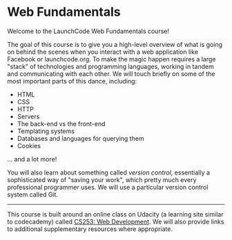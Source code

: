 # Web Fundamentals

Welcome to the LaunchCode Web Fundamentals course!

The goal of this course is to give you a high-level overview of what is going on behind the scenes when you interact with a web application like Facebook or launchcode.org. To make the magic happen requires a large "stack" of technologies and programming languages, working in tandem and communicating with each other. We will touch briefly on some of the most important parts of this dance, including:

* HTML
* CSS
* HTTP
* Servers
* The back-end vs the front-end
* Templating systems 
* Databases and languages for querying them
* Cookies

... and a lot more! 

You will also learn about something called *version control*, essentially a sophisticated way of "saving your work", which pretty much every professional programmer uses. We will use a particular version control system called Git.

----

This course is built around an online class on Udacity (a learning site similar to codecademy) called [CS253: Web Development][udacity-course]. We will also provide links to additional supplementary resources where appropriate.


[udacity-course]: https://www.udacity.com/course/web-development--cs253







